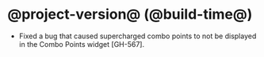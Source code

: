# @project-version@ (@build-time@)

* Fixed a bug that caused supercharged combo points to not be displayed in the Combo Points widget [GH-567].
